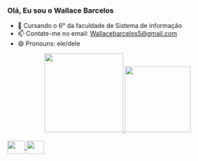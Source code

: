 ### Olá, Eu sou o Wallace Barcelos

- 🌱 Cursando o 6° da faculdade de Sistema de informação
- 📫 Contate-me no email: Wallacebarcelos5@gmail.com
- 😄 Pronouns: ele/dele


<div align="center">
  <a href="https://github.com/WALLLACEBARCELOS">
  <img height="180em" src="https://github-readme-stats.vercel.app/api?username=WALLACEBARCELOS&show_icons=true&theme=dark&include_all_commits=true&count_private=true"/>
  <img height="150em" src="https://github-readme-stats.vercel.app/api/top-langs/?username=WALLACEBARCELOS&layout=compact&langs_count=7&theme=dark"/>
</div>
<div style="display: inline_block"><br>
  
  <img align="center" height="30" width="40" src="https://cdn.jsdelivr.net/gh/devicons/devicon/icons/java/java-original-wordmark.svg" />
  <img align="center" height="30" width="40" src="https://cdn.jsdelivr.net/gh/devicons/devicon/icons/c/c-original.svg" />

          
</div>

